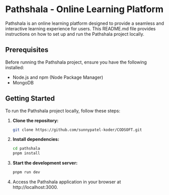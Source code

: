 # Pathshala - Online Learning Platform

Pathshala is an online learning platform designed to provide a seamless and interactive learning experience for users. This README.md file provides instructions on how to set up and run the Pathshala project locally.

## Prerequisites

Before running the Pathshala project, ensure you have the following installed:

- Node.js and npm (Node Package Manager)
- MongoDB

## Getting Started

To run the Pathshala project locally, follow these steps:

1. **Clone the repository:**
   ```bash
   git clone https://github.com/sunnypatel-koder/CODSOFT.git
   
2. **Install dependencies:**
   ```bash
   cd pathshala
   pnpm install

3. **Start the development server:**
    ```bash
    pnpm run dev

4. Access the Pathshala application in your browser at http://localhost:3000.
